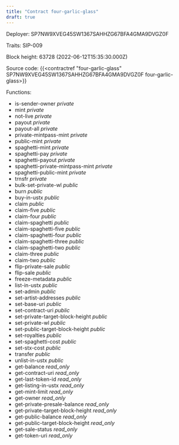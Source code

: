 ```yaml
---
title: "Contract four-garlic-glass"
draft: true
---
```

Deployer: SP7NW9XVEG45SW1367SAHHZG67BFA4GMA9DVGZ0F

Traits:
SIP-009 



Block height: 63728 (2022-06-12T15:35:30.000Z)

Source code: {{<contractref "four-garlic-glass" SP7NW9XVEG45SW1367SAHHZG67BFA4GMA9DVGZ0F four-garlic-glass>}}

Functions:

* is-sender-owner _private_
* mint _private_
* not-live _private_
* payout _private_
* payout-all _private_
* private-mintpass-mint _private_
* public-mint _private_
* spaghetti-mint _private_
* spaghetti-pay _private_
* spaghetti-payout _private_
* spaghetti-private-mintpass-mint _private_
* spaghetti-public-mint _private_
* trnsfr _private_
* bulk-set-private-wl _public_
* burn _public_
* buy-in-ustx _public_
* claim _public_
* claim-five _public_
* claim-four _public_
* claim-spaghetti _public_
* claim-spaghetti-five _public_
* claim-spaghetti-four _public_
* claim-spaghetti-three _public_
* claim-spaghetti-two _public_
* claim-three _public_
* claim-two _public_
* flip-private-sale _public_
* flip-sale _public_
* freeze-metadata _public_
* list-in-ustx _public_
* set-admin _public_
* set-artist-addresses _public_
* set-base-uri _public_
* set-contract-uri _public_
* set-private-target-block-height _public_
* set-private-wl _public_
* set-public-target-block-height _public_
* set-royalties _public_
* set-spaghetti-cost _public_
* set-stx-cost _public_
* transfer _public_
* unlist-in-ustx _public_
* get-balance _read_only_
* get-contract-uri _read_only_
* get-last-token-id _read_only_
* get-listing-in-ustx _read_only_
* get-mint-limit _read_only_
* get-owner _read_only_
* get-private-presale-balance _read_only_
* get-private-target-block-height _read_only_
* get-public-balance _read_only_
* get-public-target-block-height _read_only_
* get-sale-status _read_only_
* get-token-uri _read_only_
